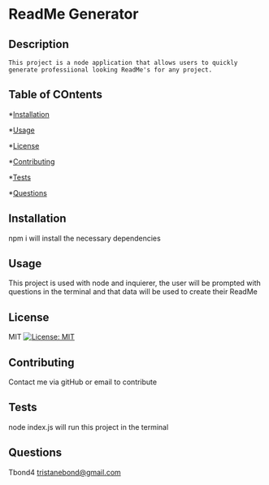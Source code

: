 # ReadMe Generator

  ## Description
    This project is a node application that allows users to quickly generate professiional looking ReadMe's for any project.

  ## Table of COntents

  *[Installation](#installation)

  *[Usage](#usage)

  *[License](#license)

  *[Contributing](#contributing)

  *[Tests](#tests)

  *[Questions](#questions)

  ## Installation
  npm i will install the necessary dependencies

  ## Usage
  This project is used with node and inquierer, the user will be prompted with questions in the terminal and that data will be used to create their ReadMe 

  ## License
  MIT  [![License: MIT](https://img.shields.io/badge/License-MIT-yellow.svg)](https://opensource.org/licenses/MIT)

  ## Contributing
  Contact me via gitHub or email to contribute

  ## Tests
  node index.js will run this project in the terminal

  ## Questions
  Tbond4
  tristanebond@gmail.com
  
